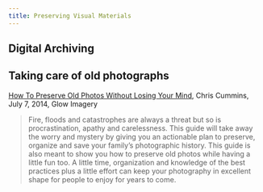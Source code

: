 ```yaml
---
title: Preserving Visual Materials
---
```


## Digital Archiving

## Taking care of old photographs

[How To Preserve Old Photos Without Losing Your Mind](
http://www.glowimagery.com/how-to-preserve-old-photos/), Chris Cummins, July 7, 2014, Glow Imagery

>Fire, floods and catastrophes are always a threat but so is procrastination, apathy and carelessness. This guide will take away the worry and mystery by giving you an actionable plan to preserve, organize and save your family’s photographic history. This guide is also meant to show you how to preserve old photos while having a little fun too.
>A little time, organization and knowledge of the best practices plus a little effort can keep your photography in excellent shape for people to enjoy for years to come.
